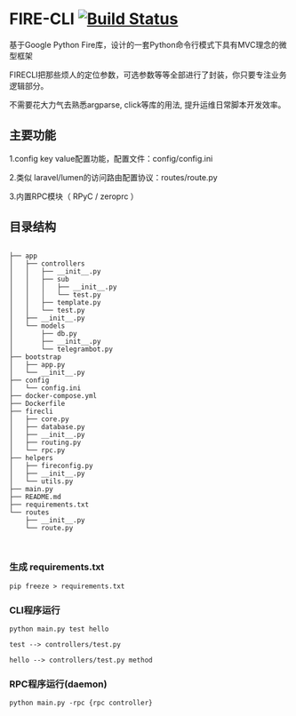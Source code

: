 
# FIRE-CLI [![Build Status](https://travis-ci.org/lifeblood/fire-cli.svg?branch=master)](https://travis-ci.org/lifeblood/fire-cli)


基于Google Python Fire库，设计的一套Python命令行模式下具有MVC理念的微型框架

FIRECLI把那些烦人的定位参数，可选参数等等全部进行了封装，你只要专注业务逻辑部分。

不需要花大力气去熟悉argparse, click等库的用法, 提升运维日常脚本开发效率。

## 主要功能


1.config key value配置功能，配置文件：config/config.ini

2.类似 laravel/lumen的访问路由配置协议：routes/route.py

3.内置RPC模块（ RPyC / zeroprc ）


## 目录结构


````
 
├── app
│   ├── controllers
│   │   ├── __init__.py
│   │   ├── sub
│   │   │   ├── __init__.py
│   │   │   └── test.py
│   │   ├── template.py
│   │   └── test.py
│   ├── __init__.py
│   └── models
│       ├── db.py
│       ├── __init__.py
│       └── telegrambot.py
├── bootstrap
│   ├── app.py
│   └── __init__.py
├── config
│   └── config.ini
├── docker-compose.yml
├── Dockerfile
├── firecli
│   ├── core.py
│   ├── database.py
│   ├── __init__.py
│   ├── routing.py
│   └── rpc.py
├── helpers
│   ├── fireconfig.py
│   ├── __init__.py
│   └── utils.py
├── main.py
├── README.md
├── requirements.txt
└── routes
    ├── __init__.py
    └── route.py 
    
    
````

### 生成 requirements.txt 
````
pip freeze > requirements.txt
````

### CLI程序运行

````
python main.py test hello

test --> controllers/test.py

hello --> controllers/test.py method

````

### RPC程序运行(daemon)

````
python main.py -rpc {rpc controller}

````
